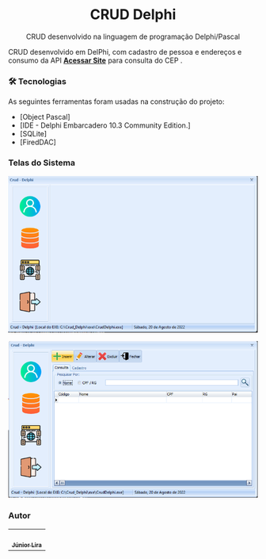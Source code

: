 <h1 align="center">CRUD Delphi</h1> 
<p align="center">CRUD desenvolvido na linguagem de programação Delphi/Pascal</p>


CRUD desenvolvido em DelPhi, com cadastro de pessoa e endereços e consumo da API [**Acessar Site**](https://viacep.com.br/) para consulta do CEP . 

### 🛠 Tecnologias

As seguintes ferramentas foram usadas na construção do projeto:

- [Object Pascal]
- [IDE - Delphi Embarcadero  10.3  Community Edition.]
- [SQLite]
- [FiredDAC]

### Telas do Sistema

![image](archives/images/Tela_Principal.PNG)

![image](archives/images/Tela_Cadastro.PNG)


### Autor

<table>
  <tr>
    <td align="center"><a href="https://www.linkedin.com/in/jose-batista-lira-junior-13839678/">
    <img style="border-radius: 50%;" src="https://avatars.githubusercontent.com/u/30657984?s=400&u=d34312b2050d0eeafc04020771252f00fd6e113e&v=4" width="100px;" alt=""/><br /><sub><b>Júnior Lira</b></sub></a><br /></td>
    
  </tr>
  <tr>
  
</table>